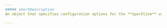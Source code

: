 ```yaml
---
##### shortDescription
An object that specifies configuration options for the **Sparkline** widget.

---
```

